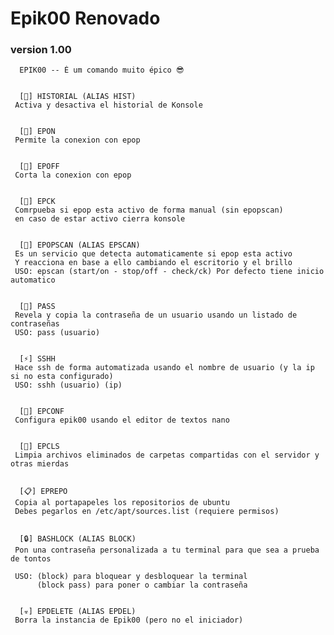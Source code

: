 # Epik00 Renovado
### version 1.00

<!--
**Epik00/Epik00** is a ✨ _special_ ✨ repository because its `README.md` (this file) appears on your GitHub profile.
-->

      
      EPIK00 -- É um comando muito épico 😎
    
    
      [📃] HISTORIAL (ALIAS HIST)  
     Activa y desactiva el historial de Konsole
     
      
      [👀] EPON  
     Permite la conexion con epop
    
      
      [👀] EPOFF  
     Corta la conexion con epop
    
      
      [👀] EPCK  
     Comrpueba si epop esta activo de forma manual (sin epopscan)
     en caso de estar activo cierra konsole
    
      
      [👀] EPOPSCAN (ALIAS EPSCAN)  
     Es un servicio que detecta automaticamente si epop esta activo
     Y reacciona en base a ello cambiando el escritorio y el brillo
     USO: epscan (start/on - stop/off - check/ck) Por defecto tiene inicio automatico
    
    
      [🔑] PASS  
     Revela y copia la contraseña de un usuario usando un listado de contraseñas
     USO: pass (usuario) 
     
      
      [⚡] SSHH  
     Hace ssh de forma automatizada usando el nombre de usuario (y la ip si no esta configurado)
     USO: sshh (usuario) (ip) 
    
      
      [🔧] EPCONF  
     Configura epik00 usando el editor de textos nano
    
      
      [🧹] EPCLS  
     Limpia archivos eliminados de carpetas compartidas con el servidor y otras mierdas
     
      
      [📋] EPREPO  
     Copia al portapapeles los repositorios de ubuntu
     Debes pegarlos en /etc/apt/sources.list (requiere permisos)
    
      
      [🔒] BASHLOCK (ALIAS BLOCK)    
     Pon una contraseña personalizada a tu terminal para que sea a prueba de tontos
    
     USO: (block) para bloquear y desbloquear la terminal 
          (block pass) para poner o cambiar la contraseña 
      
      
      [☣] EPDELETE (ALIAS EPDEL) 
     Borra la instancia de Epik00 (pero no el iniciador)
    
    
    
    